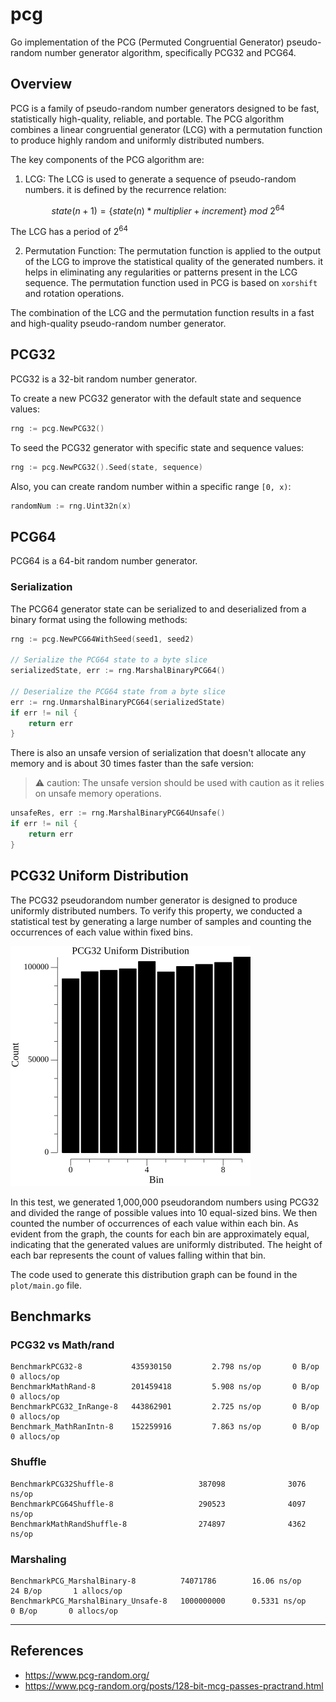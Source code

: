 # pcg

Go implementation of the PCG (Permuted Congruential Generator) pseudo-random number generator algorithm, specifically PCG32 and PCG64.

## Overview

PCG is a family of pseudo-random number generators designed to be fast, statistically high-quality, reliable, and portable. The PCG algorithm combines a linear congruential generator (LCG) with a permutation function to produce highly random and uniformly distributed numbers.

The key components of the PCG algorithm are:

1. LCG: The LCG is used to generate a sequence of pseudo-random numbers. it is defined by the recurrence relation:

```math
state(n+1) = \{state(n) * multiplier + increment \} \ mod \ 2^{64}
```

The LCG has a period of $2^{64}$

2. Permutation Function: The permutation function is applied to the output of the LCG to improve the statistical quality of the generated numbers. it helps in eliminating any regularities or patterns present in the LCG sequence. The permutation function used in PCG is based on `xorshift` and rotation operations.

The combination of the LCG and the permutation function results in a fast and high-quality pseudo-random number generator.

## PCG32

PCG32 is a 32-bit random number generator.

To create a new PCG32 generator with the default state and sequence values:

```go
rng := pcg.NewPCG32()
```

To seed the PCG32 generator with specific state and sequence values:

```go
rng := pcg.NewPCG32().Seed(state, sequence)
```

Also, you can create random number within a specific range `[0, x)`:

```go
randomNum := rng.Uint32n(x)
```

## PCG64

PCG64 is a 64-bit random number generator.

### Serialization

The PCG64 generator state can be serialized to and deserialized from a binary format using the following methods:

```go
rng := pcg.NewPCG64WithSeed(seed1, seed2)

// Serialize the PCG64 state to a byte slice
serializedState, err := rng.MarshalBinaryPCG64()

// Deserialize the PCG64 state from a byte slice
err := rng.UnmarshalBinaryPCG64(serializedState)
if err != nil {
    return err
}
```

There is also an unsafe version of serialization that doesn't allocate any memory and is about 30 times faster than the safe version:

> ⚠️ caution: The unsafe version should be used with caution as it relies on unsafe memory operations.

```go
unsafeRes, err := rng.MarshalBinaryPCG64Unsafe()
if err != nil {
    return err
}
```

## PCG32 Uniform Distribution
The PCG32 pseudorandom number generator is designed to produce uniformly distributed numbers. To verify this property, we conducted a statistical test by generating a large number of samples and counting the occurrences of each value within fixed bins.

![uniformity](plot/uniform_distribution.png)

In this test, we generated 1,000,000 pseudorandom numbers using PCG32 and divided the range of possible values into 10 equal-sized bins. We then counted the number of occurrences of each value within each bin.
As evident from the graph, the counts for each bin are approximately equal, indicating that the generated values are uniformly distributed. The height of each bar represents the count of values falling within that bin.

The code used to generate this distribution graph can be found in the `plot/main.go` file.

## Benchmarks

### PCG32 vs Math/rand

```bench
BenchmarkPCG32-8           435930150         2.798 ns/op       0 B/op       0 allocs/op
BenchmarkMathRand-8        201459418         5.908 ns/op       0 B/op       0 allocs/op
BenchmarkPCG32_InRange-8   443862901         2.725 ns/op       0 B/op       0 allocs/op
Benchmark_MathRanIntn-8    152259916         7.863 ns/op       0 B/op       0 allocs/op
```

### Shuffle

```bench
BenchmarkPCG32Shuffle-8                   387098              3076 ns/op
BenchmarkPCG64Shuffle-8                   290523              4097 ns/op
BenchmarkMathRandShuffle-8                274897              4362 ns/op
```

### Marshaling

```bench
BenchmarkPCG_MarshalBinary-8          74071786        16.06 ns/op      24 B/op       1 allocs/op
BenchmarkPCG_MarshalBinary_Unsafe-8   1000000000      0.5331 ns/op      0 B/op       0 allocs/op
```

---

## References

- <https://www.pcg-random.org/>
- <https://www.pcg-random.org/posts/128-bit-mcg-passes-practrand.html>
